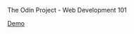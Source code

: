 The Odin Project - Web Development 101

[Demo](https://jioneeu.github.io/projects/etch_a_sketchy/index.html)
